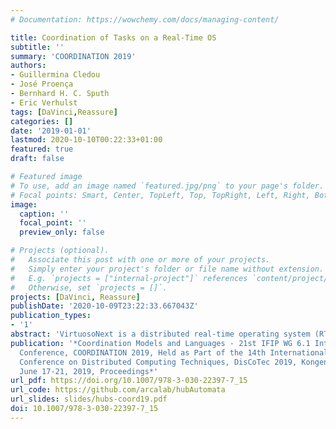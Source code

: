 ```yaml
---
# Documentation: https://wowchemy.com/docs/managing-content/

title: Coordination of Tasks on a Real-Time OS
subtitle: ''
summary: 'COORDINATION 2019'
authors:
- Guillermina Cledou
- José Proença
- Bernhard H. C. Sputh
- Eric Verhulst
tags: [DaVinci,Reassure]
categories: []
date: '2019-01-01'
lastmod: 2020-10-10T00:22:33+01:00
featured: true
draft: false

# Featured image
# To use, add an image named `featured.jpg/png` to your page's folder.
# Focal points: Smart, Center, TopLeft, Top, TopRight, Left, Right, BottomLeft, Bottom, BottomRight.
image:
  caption: ''
  focal_point: ''
  preview_only: false

# Projects (optional).
#   Associate this post with one or more of your projects.
#   Simply enter your project's folder or file name without extension.
#   E.g. `projects = ["internal-project"]` references `content/project/deep-learning/index.md`.
#   Otherwise, set `projects = []`.
projects: [DaVinci, Reassure]
publishDate: '2020-10-09T23:22:33.667043Z'
publication_types:
- '1'
abstract: 'VirtuosoNext is a distributed real-time operating system (RTOS) featuring a generic programming model dubbed Interacting Entities. This paper focuses on these interactions, implemented as so-called Hubs. Hubs act as synchronisation and communication mechanisms between the application tasks and implement the services provided by the kernel as a kind of Guarded Protected Action with a well defined semantics. While the kernel provides the most basic services, each carefully designed, tested and optimised, tasks are limited to this handful of basic hubs, leaving the development of more complex synchronization and communication mechanisms up to application specific implementations. In this work we investigate how to support a programming paradigm to compositionally build new services, using notions borrowed from the Reo coordination language, and relieving tasks from coordination aspects while delegating them to the hubs. We formalise the semantics of hubs using an automata model, identify the behaviour of existing hubs, and propose an approach to build new hubs by composing simpler ones. We also provide tools and methods to analyse and simplify hubs under our automata interpretation. In a first experiment several hub interactions are combined into a single more complex hub, which raises the level of abstraction and contributes to a higher productivity for the programmer. Finally, we investigate the impact on the performance by comparing different implementations on an embedded board.'
publication: '*Coordination Models and Languages - 21st IFIP WG 6.1 International
  Conference, COORDINATION 2019, Held as Part of the 14th International Federated
  Conference on Distributed Computing Techniques, DisCoTec 2019, Kongens Lyngby, Denmark,
  June 17-21, 2019, Proceedings*'
url_pdf: https://doi.org/10.1007/978-3-030-22397-7_15
url_code: https://github.com/arcalab/hubAutomata
url_slides: slides/hubs-coord19.pdf
doi: 10.1007/978-3-030-22397-7_15
---
```

